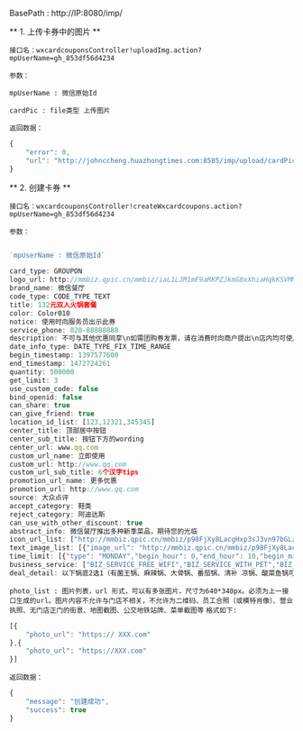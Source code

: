 
BasePath : http://IP:8080/imp/

** 1. 上传卡券中的图片 **

`接口名：wxcardcouponsController!uploadImg.action?mpUserName=gh_853df56d4234`

`参数：`

`mpUserName : 微信原始Id`

`cardPic : file类型 上传图片`

`返回数据：`
```javascript
{
	"error": 0,
	"url": "http://johnccheng.huazhongtimes.com:8585/imp/upload/cardPic/20160628103631671935.png?url=http://mmbiz.qpic.cn/mmbiz/rprJFXjDm3iciariaNA4vGwo9RqTafp9RFkIehMCSVxgO0RJlAFXM9o4r5Jc7KTA6WrGiaof9Ycb7h1IB5OL2lRTpA/0"
}
```

** 2. 创建卡券 **

`接口名：wxcardcouponsController!createWxcardcoupons.action?mpUserName=gh_853df56d4234`

`参数：`

```javascript

`mpUserName : 微信原始Id`

card_type: GROUPON
logo_url: http://mmbiz.qpic.cn/mmbiz/iaL1LJM1mF9aRKPZJkmG8xXhiaHqkKSVMMWeN3hLut7X7hicFNjakmxibMLGWpXrEXB33367o7zHN0CwngnQY7zb7g/0
brand_name: 微信餐厅
code_type: CODE_TYPE_TEXT
title: 132元双人火锅套餐
color: Color010
notice: 使用时向服务员出示此券
service_phone: 020-88888888
description: 不可与其他优惠同享\n如需团购券发票，请在消费时向商户提出\n店内均可使用，仅限堂食
date_info_type: DATE_TYPE_FIX_TIME_RANGE
begin_timestamp: 1397577600
end_timestamp: 1472724261
quantity: 500000
get_limit: 3
use_custom_code: false
bind_openid: false
can_share: true
can_give_friend: true
location_id_list: [123,12321,345345]
center_title: 顶部居中按钮
center_sub_title: 按钮下方的wording
center_url: www.qq.com
custom_url_name: 立即使用
custom_url: http://www.qq.com
custom_url_sub_title: 6个汉字tips
promotion_url_name: 更多优惠
promotion_url: http://www.qq.com
source: 大众点评
accept_category: 鞋类
reject_category: 阿迪达斯
can_use_with_other_discount: true
abstract_info: 微信餐厅推出多种新季菜品，期待您的光临
icon_url_list: ["http://mmbiz.qpic.cn/mmbiz/p98FjXy8LacgHxp3sJ3vn97bGLz0ib0Sfz1bjiaoOYA027iasqSG0sjpiby4vce3AtaPu6cIhBHkt6IjlkY9YnDsfw/0"]
text_image_list: [{"image_url": "http://mmbiz.qpic.cn/mmbiz/p98FjXy8LacgHxp3sJ3vn97bGLz0ib0Sfz1bjiaoOYA027iasqSG0sjpiby4vce3AtaPu6cIhBHkt6IjlkY9YnDsfw/0","text": "此菜品精选食材，以独特的烹饪方法，最大程度地刺激食 客的味蕾"},{"image_url": "http://mmbiz.qpic.cn/mmbiz/p98FjXy8LacgHxp3sJ3vn97bGLz0ib0Sfz1bjiaoOYA027iasqSG0sj piby4vce3AtaPu6cIhBHkt6IjlkY9YnDsfw/0","text": "此菜品迎合大众口味，老少皆宜，营养均衡"}]
time_limit: [{"type": "MONDAY","begin_hour": 0,"end_hour": 10,"begin_minute": 10,"end_minute": 59},{"type": "HOLIDAY"}]
business_service: ["BIZ_SERVICE_FREE_WIFI","BIZ_SERVICE_WITH_PET","BIZ_SERVICE_FREE_PARK","BIZ_SERVICE_DELIVER"]
deal_detail: 以下锅底2选1（有菌王锅、麻辣锅、大骨锅、番茄锅、清补 凉锅、酸菜鱼锅可选）：\n大锅1份 12元\n小锅2份 16元 
```

`photo_list : 图片列表，url 形式，可以有多张图片，尺寸为640*340px。必须为上一接口生成的url。图片内容不允许与门店不相关，不允许为二维码、员工合照（或模特肖像）、营业执照、无门店正门的街景、地图截图、公交地铁站牌、菜单截图等`
`格式如下:`
```javascript
[{
	"photo_url": "https:// XXX.com"
},{
	"photo_url": "https://XXX.com"
}]
```


`返回数据：`
```javascript
{
	"message": "创建成功",
	"success": true
}
```


